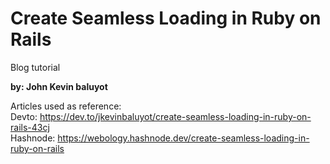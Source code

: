 # Create Seamless Loading in Ruby on Rails
Blog tutorial

**by: John Kevin baluyot**

Articles used as reference: \
Devto: https://dev.to/jkevinbaluyot/create-seamless-loading-in-ruby-on-rails-43cj \
Hashnode: https://webology.hashnode.dev/create-seamless-loading-in-ruby-on-rails

